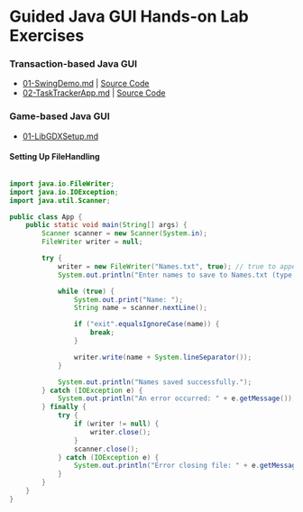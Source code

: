 # Guided Java GUI Hands-on Lab Exercises

### Transaction-based Java GUI
* [01-SwingDemo.md](./01-SwingDemo.md) | [Source Code](./SwingDemo.java)
* [02-TaskTrackerApp.md](./02-TaskTrackerApp.md) | [Source Code](./TaskTrackerApp.java)

### Game-based Java GUI
* [01-LibGDXSetup.md](./01-LibGDXSetup.md)

#### Setting Up FileHandling

```java

import java.io.FileWriter;
import java.io.IOException;
import java.util.Scanner;

public class App {
    public static void main(String[] args) {
        Scanner scanner = new Scanner(System.in);
        FileWriter writer = null;

        try {
            writer = new FileWriter("Names.txt", true); // true to append to file
            System.out.println("Enter names to save to Names.txt (type 'exit' to finish):");

            while (true) {
                System.out.print("Name: ");
                String name = scanner.nextLine();

                if ("exit".equalsIgnoreCase(name)) {
                    break;
                }

                writer.write(name + System.lineSeparator());
            }

            System.out.println("Names saved successfully.");
        } catch (IOException e) {
            System.out.println("An error occurred: " + e.getMessage());
        } finally {
            try {
                if (writer != null) {
                    writer.close();
                }
                scanner.close();
            } catch (IOException e) {
                System.out.println("Error closing file: " + e.getMessage());
            }
        }
    }
}

```
